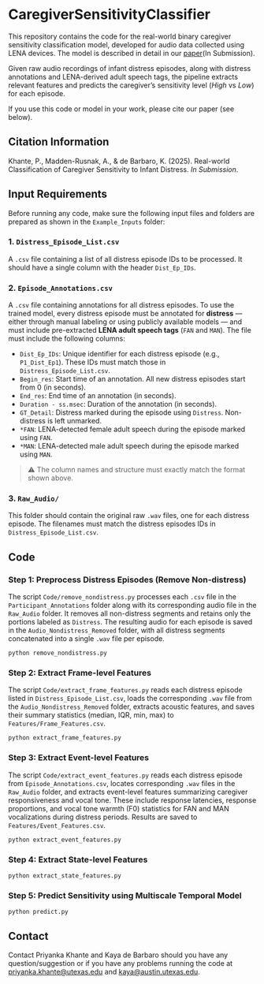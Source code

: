 # CaregiverSensitivityClassifier
This repository contains the code for the real-world binary caregiver sensitivity classification model, developed for audio data collected using LENA devices. The model is described in detail in our [paper]()(In Submission).

Given raw audio recordings of infant distress episodes, along with distress annotations and LENA-derived adult speech tags, the pipeline extracts relevant features and predicts the caregiver’s sensitivity level (_High_ vs _Low_) for each episode.

If you use this code or model in your work, please cite our paper (see below).

## Citation Information
Khante, P., Madden-Rusnak, A., & de Barbaro, K. (2025). Real-world Classification of Caregiver Sensitivity to Infant Distress. _In Submission_.

## Input Requirements

Before running any code, make sure the following input files and folders are prepared as shown in the `Example_Inputs` folder:

### 1. `Distress_Episode_List.csv`
A `.csv` file containing a list of all distress episode IDs to be processed. It should have a single column with the header `Dist_Ep_IDs`. 

### 2. `Episode_Annotations.csv`
A `.csv` file containing annotations for all distress episodes. To use the trained model, every distress episode must be annotated for **distress** — either through manual labeling or using publicly available models — and must include pre-extracted **LENA adult speech tags** (`FAN` and `MAN`). The file must include the following columns:

- `Dist_Ep_IDs`: Unique identifier for each distress episode (e.g., `P1_Dist_Ep1`). These IDs must match those in `Distress_Episode_List.csv`.
- `Begin_res`: Start time of an annotation. All new distress episodes start from 0 (in seconds).
- `End_res`: End time of an annotation (in seconds).
- `Duration - ss.msec`: Duration of the annotation (in seconds).
- `GT_Detail`: Distress marked during the episode using `Distress`. Non-distress is left unmarked.  
- `*FAN`: LENA-detected female adult speech during the episode marked using `FAN`.
- `*MAN`: LENA-detected male adult speech during the episode marked using `MAN`.

> ⚠️ The column names and structure must exactly match the format shown above.

### 3. `Raw_Audio/`
This folder should contain the original raw `.wav` files, one for each distress episode. The filenames must match the distress episodes IDs in `Distress_Episode_List.csv`.

## Code
### Step 1: Preprocess Distress Episodes (Remove Non-distress)
The script `Code/remove_nondistress.py` processes each `.csv` file in the `Participant_Annotations` folder along with its corresponding audio file in the `Raw_Audio` folder. It removes all non-distress segments and retains only the portions labeled as `Distress`. The resulting audio for each episode is saved in the `Audio_Nondistress_Removed` folder, with all distress segments concatenated into a single `.wav` file per episode.

```
python remove_nondistress.py
```

### Step 2: Extract Frame-level Features
The script `Code/extract_frame_features.py` reads each distress episode listed in `Distress_Episode_List.csv`, loads the corresponding `.wav` file from the `Audio_Nondistress_Removed` folder, extracts acoustic features, and saves their summary statistics (median, IQR, min, max) to `Features/Frame_Features.csv`.

```
python extract_frame_features.py
```

### Step 3: Extract Event-level Features
The script `Code/extract_event_features.py` reads each distress episode from `Episode_Annotations.csv`, locates corresponding `.wav` files in the `Raw_Audio` folder, and extracts event-level features summarizing caregiver responsiveness and vocal tone. These include response latencies, response proportions, and vocal tone warmth (F0) statistics for FAN and MAN vocalizations during distress periods. Results are saved to `Features/Event_Features.csv`.

```
python extract_event_features.py
```

### Step 4: Extract State-level Features

```
python extract_state_features.py
```

### Step 5: Predict Sensitivity using Multiscale Temporal Model

```
python predict.py
```

## Contact
Contact Priyanka Khante and Kaya de Barbaro should you have any question/suggestion or if you have any problems running the code at [priyanka.khante@utexas.edu](mailto:priyanka.khante@utexas.edu) and [kaya@austin.utexas.edu](mailto:kaya@austin.utexas.edu).
